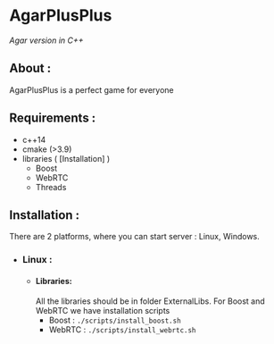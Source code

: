 AgarPlusPlus
============
*Agar version in C++*

About :
-------
AgarPlusPlus is a perfect game for everyone

Requirements :
--------------
- c++14
- cmake (>3.9)
- libraries ( [Installation] )
  - Boost
  - WebRTC
  - Threads

Installation :
-------------
There are 2 platforms, where you can start server : Linux, Windows.
* ### Linux :
    - #### Libraries:
        All the libraries should be in folder ExternalLibs. For Boost and WebRTC we have installation scripts
        - Boost : `./scripts/install_boost.sh`
        - WebRTC : `./scripts/install_webrtc.sh`
